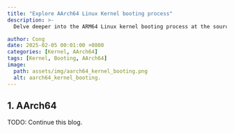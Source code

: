 ```yaml
---
title: "Explore AArch64 Linux Kernel booting process"
description: >-
  Delve deeper into the ARM64 Linux kernel booting process at the source code level.

author: Cong
date: 2025-02-05 00:01:00 +0800
categories: [Kernel, AArch64]
tags: [Kernel, Booting, AArch64]
image:
  path: assets/img/aarch64_kernel_booting.png
  alt: aarch64_kernel_booting.
---
```


## 1. AArch64

TODO: Continue this blog.
